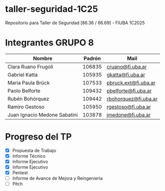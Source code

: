 # taller-seguridad-1C25
Repositorio para Taller de Seguridad [86.36 / 66.69] - FIUBA 1C2025

# Integrantes GRUPO 8

| Nombre                        | Padrón  | Mail                   |
|-------------------------------|---------|------------------------|
| Clara Ruano Frugoli           | 106835  | cruano@fi.uba.ar       |
| Gabriel Katta                 | 105935  | gkatta@fi.uba.ar       |
| Maria Paula Brück             | 107533  | pbruck.ext@fi.uba.ar   |
| Paolo Belforte                | 109432  | pbelforte@fi.uba.ar    |
| Rubén Bohórquez               | 109442  | rbohorquez@fi.uba.ar   |
| Ramiro Gestoso                | 105950  | rgestoso@fi.uba.ar     |
| Juan Ignacio Medone Sabatini  | 103878  | jmedone@fi.uba.ar      |

# Progreso del TP

- [x] Propuesta de Trabajo
- [x] Informe Técnico
- [x] Informe Ejecutivo
- [x] Informe Ejecutivo
- [x] Pentest
- [ ] Informe de Avance de Mejora y Reingenieria
- [ ] Pitch